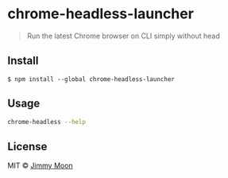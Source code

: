 # chrome-headless-launcher

> Run the latest Chrome browser on CLI simply without head


## Install

```
$ npm install --global chrome-headless-launcher
```


## Usage

```sh
chrome-headless --help
```


## License

MIT © [Jimmy Moon](http://ragingwind.me)
